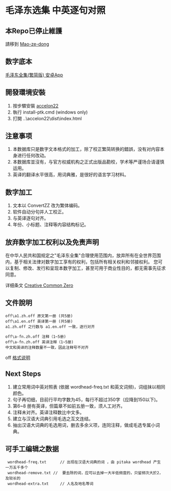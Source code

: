 # 毛泽东选集 中英逐句对照
## 本Repo已停止維護
請移到 [Mao-ze-dong](https://github.com/mao-ze-dong)

## 数字底本 
[毛泽东全集(繁简版) 安卓App](https://play.google.com/store/apps/details?id=com.zhaozhao.zhang.maozedongworks)

## 開發環境安裝
1. 按步驟安裝 [accelon22](https://github.com/accelon/accelon22)
2. 執行 install-ptk.cmd (windows only)
3. 打開 ..\accelon22\dist\index.html

## 注意事项

1. 本数据库只是数字文本格式的加工，除了校正繁简转换的錯誤，没有对内容本身进行任何改动。
2. 本数据库並沒有，与官方权威机构之正式出版品勘校，学术等严谨场合请谨慎运用。
3. 英译的翻译水平很高，用词典雅，是很好的语言学习材料。

## 数字加工

1. 文本以 ConvertZZ 改为繁体编码。
2. 软件自动分句并人工校正。
3. 与英译逐句对齐。
4. 年份、小标题、注释等内容结构标记。

## 放弃数字加工权利以及免责声明

在中华人民共和国规定之"毛泽东全集"合理使用范围内，放弃所有在全世界范围内，基于相关法律对数字加工享有的权利，包括所有相关权利和邻接权利。
您可以复制、修改、发行和呈现本数字加工，甚至可用于商业性目的，都无需事先征求同意。

详细条文 [Creative Common Zero](https://creativecommons.org/publicdomain/zero/1.0/deed.zh)

## 文件說明
    
    off\a1.zh.off 原文第一册 (共5册)
    off\a1.en.off 英译第一册 (共5册)
    a1.zh.off 之行数与 a1.en.off 一致，逐行对齐
    
    off\a-fn.zh.off 注释（1~5册)
    off\a-fn.zh.off 英译注释（1~5册)
    中文和英译的注释数量不一致，因此注释号不对齐
    

off [格式说明](https://github.com/accelon/pitaka)

## Next Steps
1. 建立常用词中英对照表 (依据 wordhead-freq.txt 和英文词频)，词组抹以相同颜色。
2. 句子再切细，目前行平均字数为45，每行不超过350字（应降到150以下)。
3. 第6~8 册有英译，但篇章不如前五册一致，须人工对齐。
4. 注释未对齐。英译注释数比中文多。
5. 建立与汉语大词典引用毛选之互文连结。
6. 抽出汉语大词典的毛选用词，删去多余义项，连同注释，做成毛选专属小词典。

## 可手工编辑之数据
     wordhead-freq.txt      // 出现在汉语大词典的词 ，由 pitaka wordhead 产生 一万五千多个
     wordhead-remove.txt //  要去除的词，应可以去掉一大半低频度的，只留频次大於2，及较长的
     wordhead-extra.txt     // 人名及地名等词


